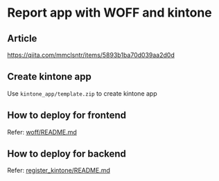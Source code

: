 # Report app with WOFF and kintone

## Article
https://qiita.com/mmclsntr/items/5893b1ba70d039aa2d0d

## Create kintone app
Use `kintone_app/template.zip` to create kintone app

## How to deploy for frontend
Refer: [woff/README.md](woff)

## How to deploy for backend
Refer: [register_kintone/README.md](register_kintone)
